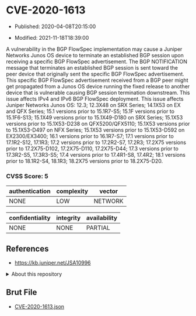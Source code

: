 # CVE-2020-1613

- Published: 2020-04-08T20:15:00

- Modified: 2021-11-18T18:39:00

A vulnerability in the BGP FlowSpec implementation may cause a Juniper Networks Junos OS device to terminate an established BGP session upon receiving a specific BGP FlowSpec advertisement. The BGP NOTIFICATION message that terminates an established BGP session is sent toward the peer device that originally sent the specific BGP FlowSpec advertisement. This specific BGP FlowSpec advertisement received from a BGP peer might get propagated from a Junos OS device running the fixed release to another device that is vulnerable causing BGP session termination downstream. This issue affects IPv4 and IPv6 BGP FlowSpec deployment. This issue affects Juniper Networks Junos OS: 12.3; 12.3X48 on SRX Series; 14.1X53 on EX and QFX Series; 15.1 versions prior to 15.1R7-S5; 15.1F versions prior to 15.1F6-S13; 15.1X49 versions prior to 15.1X49-D180 on SRX Series; 15.1X53 versions prior to 15.1X53-D238 on QFX5200/QFX5110; 15.1X53 versions prior to 15.1X53-D497 on NFX Series; 15.1X53 versions prior to 15.1X53-D592 on EX2300/EX3400; 16.1 versions prior to 16.1R7-S7; 17.1 versions prior to 17.1R2-S12, 17.1R3; 17.2 versions prior to 17.2R2-S7, 17.2R3; 17.2X75 versions prior to 17.2X75-D102, 17.2X75-D110, 17.2X75-D44; 17.3 versions prior to 17.3R2-S5, 17.3R3-S5; 17.4 versions prior to 17.4R1-S8, 17.4R2; 18.1 versions prior to 18.1R2-S4, 18.1R3; 18.2X75 versions prior to 18.2X75-D20.

### CVSS Score: **5**

| authentication | complexity | vector |
| --- | --- | --- |
| NONE | LOW | NETWORK |

| confidentiality | integrity | availability |
| --- | --- | --- |
| NONE | NONE | PARTIAL |

## References

* https://kb.juniper.net/JSA10996

<details>
<summary>About this repository</summary> 

  This repository is part of the project [Live Hack CVE](https://github.com/Live-Hack-CVE). Main website can be found [www.live-hack.org](https://www.live-hack.org) 
  
  Made by [Sn0wAlice](https://github.com/Sn0wAlice) for the people that care about security and need to have a feed of the latest CVEs. Hope you enjoy it, don't forget to star the repo and follow me on [Twitter](https://twitter.com/Sn0wAlice) and [Github](https://github.com/Sn0wAlice). And that is my [personnal website](https://www.alice-snow.me/)

  - [Home Page](https://github.com/Live-Hack-CVE)
  - [Framework](https://github.com/Live-Hack-CVE/cve-framework)
  - [CVE database](https://github.com/Live-Hack-CVE/full_database)
  - [Changelog](https://github.com/Live-Hack-CVE/Changelog)
</details>

## Brut File

* [CVE-2020-1613.json](https://raw.githubusercontent.com/Live-Hack-CVE/full_database/main/cves/2020/CVE-2020-1613.json)

